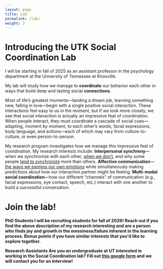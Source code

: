 ```yaml
---
layout: page
title: Lab
permalink: /lab/
weight: 3
---
```


# **Introducing the UTK Social Coordination Lab**

I will be starting in fall of 2025 as an assistant professor in the psychology department at the University of Tennessee at Knoxville. 

My lab will study how we manage to **coordinate** our behavior each other in ways that build deep and lasting social **connections**.



Most of life’s greatest moments—landing a dream job, learning something new, falling in love—begin with a single positive social interaction. These interactions feel easy to us in the moment, but if we look more closely, we see that social interaction is actually an impressive feat of coordination. When people interact, they must coordinate a cascade of social cues—adapting, moment by moment, to each other’s words, facial expressions, body language, and actions—each of which may vary from culture-to-culture, or even person-to-person. 

My research program investigates how we manage this impressive feat of coordination. My research interests include: 
**Interpersonal synchrony**—when we synchronize with each other, <a href="https://www.pnas.org/doi/abs/10.1073/pnas.2106645118">when we don’t</a>, and why some people <a href="https://www.nature.com/articles/s41598-023-29776-6">tend to synchronize</a> more than others.
**Affective communication**—<a href="https://doi.org/10.1080/02699931.2024.2446945">the ways we express our own emotions</a> while simultaneously making predictions about how our interaction partner might be feeling.
**Multi-modal social coordination**—how our different “channels” of communication (e.g., facial expressions, eye contact, speech, etc.) interact with one another to build a successful conversation.

# **Join the lab!**

<b>**PhD Students**
I will be recruiting students for fall of 2026! Reach out if you find the above description of my research interesting and are a person who finds joy and growth in the messiness/failure inherent in the learning process. Bonus points if you have similar interests that you'd like to explore together. 

<b>**Research Assistants**
Are you an undergraduate at UT interested in working in the Social Coordination lab? Fill out <a href="https://docs.google.com/forms/d/e/1FAIpQLScG0RC5CVKFxu5MlUOCBU0SJALxwk0OqWEZu88-P_znuCjL6w/viewform?usp=sharing&ouid=102063607802630802476">this google form</a> and we will contact you for an interview!